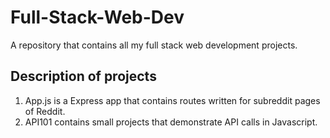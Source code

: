 # Full-Stack-Web-Dev
A repository that contains all my full stack web development projects.
## Description of projects
1.  App.js is a Express app that contains routes written for subreddit pages of Reddit.
2.  API101 contains small projects that demonstrate API calls in Javascript.
